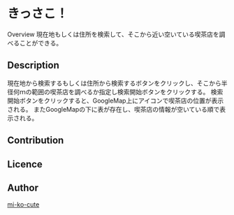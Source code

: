 きっさこ！
====

Overview
現在地もしくは住所を検索して、そこから近い空いている喫茶店を調べることができる。

## Description
現在地から検索するもしくは住所から検索するボタンをクリックし、そこから半径何ｍの範囲の喫茶店を調べるか指定し検索開始ボタンをクリックする。
検索開始ボタンをクリックすると、GoogleMap上にアイコンで喫茶店の位置が表示される。
またGoogleMapの下に表が存在し、喫茶店の情報が空いている順で表示される。

## Contribution

## Licence

## Author

[mi-ko-cute](https://github.com/mi-ko-cute)
